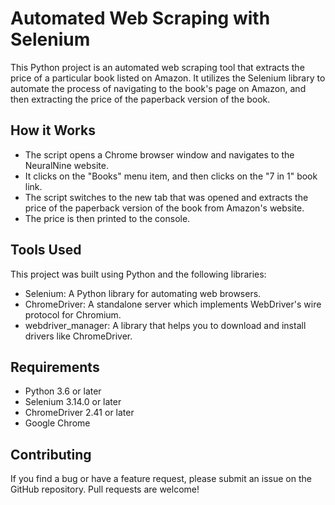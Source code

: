 # Automated Web Scraping with Selenium

This Python project is an automated web scraping tool that extracts the price of a particular book listed on Amazon. It utilizes the Selenium library to automate the process of navigating to the book's page on Amazon, and then extracting the price of the paperback version of the book.

## How it Works
- The script opens a Chrome browser window and navigates to the NeuralNine website.
- It clicks on the "Books" menu item, and then clicks on the "7 in 1" book link.
- The script switches to the new tab that was opened and extracts the price of the paperback version of the book from Amazon's website.
- The price is then printed to the console.

## Tools Used
This project was built using Python and the following libraries:
- Selenium: A Python library for automating web browsers.
- ChromeDriver: A standalone server which implements WebDriver's wire protocol for Chromium.
- webdriver_manager: A library that helps you to download and install drivers like ChromeDriver.

## Requirements
- Python 3.6 or later
- Selenium 3.14.0 or later
- ChromeDriver 2.41 or later
- Google Chrome

## Contributing
If you find a bug or have a feature request, please submit an issue on the GitHub repository. Pull requests are welcome!
